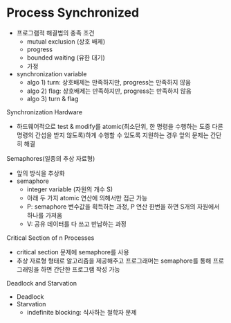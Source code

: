 # Process Synchronized



* 프로그램적 해결법의 충족 조건
  * mutual exclusion (상호 배제)
  * progress
  * bounded waiting (유한 대기)
  * 가정
* synchronization variable
  * algo 1) turn: 상호배제는 만족하지만, progress는 만족하지 않음
  * algo 2) flag: 상호배제는 만족하지만, progress는 만족하지 않음
  * algo 3) turn & flag



Synchronization Hardware

* 하드웨어적으로 test & modify를 atomic(최소단위, 한 명령을 수행하는 도중 다른 명령의 간섭을 받지 않도록)하게 수행할 수 있도록 지원하는 경우 앞의 문제는 간단히 해결



Semaphores(일종의 추상 자료형)

* 앞의 방식을 추상화
* semaphore
  * integer variable (자원의 개수 S)
  * 아래 두 가지 atomic 연산에 의해서만 접근 가능
  * P: semaphore 변수값을 획득하는 과정, P 연산 한번을 하면 S개의 자원에서 하나를 가져옴
  * V: 공유 데이터를 다 쓰고 반납하는 과정



Critical Section of n Processes

* critical section 문제에 semaphore를 사용
* 추상 자료형 형태로 알고리즘을 제공해주고 프로그래머는 semaphore를 통해 프로그래밍을 하면 간단한 프로그램 작성 가능



Deadlock and Starvation

* Deadlock
* Starvation
  * indefinite blocking: 식사하는 철학자 문제



